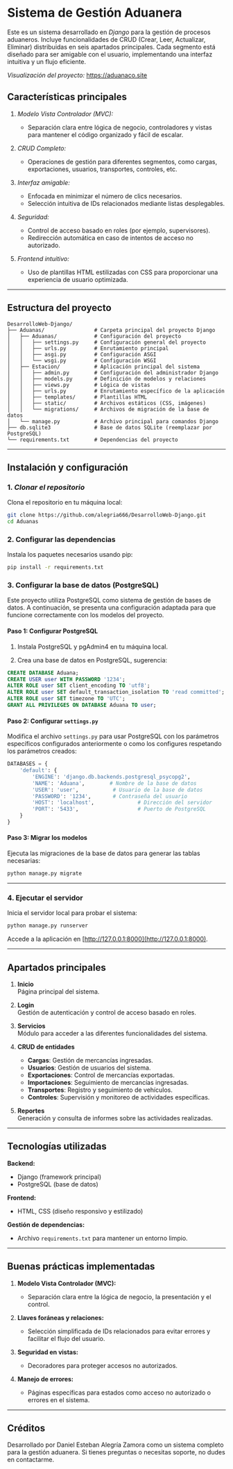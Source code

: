 # Sistema de Gestión Aduanera

Este es un sistema desarrollado en *Django* para la gestión de procesos aduaneros. Incluye funcionalidades de CRUD (Crear, Leer, Actualizar, Eliminar) distribuidas en seis apartados principales. Cada segmento está diseñado para ser amigable con el usuario, implementando una interfaz intuitiva y un flujo eficiente.

*Visualización del proyecto:* https://aduanaco.site

## Características principales

1. *Modelo Vista Controlador (MVC):*
   - Separación clara entre lógica de negocio, controladores y vistas para mantener el código organizado y fácil de escalar.

2. *CRUD Completo:*
   - Operaciones de gestión para diferentes segmentos, como cargas, exportaciones, usuarios, transportes, controles, etc.

3. *Interfaz amigable:*
   - Enfocada en minimizar el número de clics necesarios.
   - Selección intuitiva de IDs relacionados mediante listas desplegables.

4. *Seguridad:*
   - Control de acceso basado en roles (por ejemplo, supervisores).
   - Redirección automática en caso de intentos de acceso no autorizado.

5. *Frontend intuitivo:*
   - Uso de plantillas HTML estilizadas con CSS para proporcionar una experiencia de usuario optimizada.

---

## Estructura del proyecto
```
DesarrolloWeb-Django/
├── Aduanas/                # Carpeta principal del proyecto Django
│   ├── Aduanas/            # Configuración del proyecto
│   │   ├── settings.py     # Configuración general del proyecto
│   │   ├── urls.py         # Enrutamiento principal
│   │   ├── asgi.py         # Configuración ASGI
│   │   └── wsgi.py         # Configuración WSGI
│   ├── Estacion/           # Aplicación principal del sistema
│   │   ├── admin.py        # Configuración del administrador Django
│   │   ├── models.py       # Definición de modelos y relaciones
│   │   ├── views.py        # Lógica de vistas
│   │   ├── urls.py         # Enrutamiento específico de la aplicación
│   │   ├── templates/      # Plantillas HTML
│   │   ├── static/         # Archivos estáticos (CSS, imágenes)
│   │   └── migrations/     # Archivos de migración de la base de datos
│   └── manage.py           # Archivo principal para comandos Django
├── db.sqlite3              # Base de datos SQLite (reemplazar por PostgreSQL)
└── requirements.txt        # Dependencias del proyecto
```

---

## Instalación y configuración

### 1. *Clonar el repositorio*
   Clona el repositorio en tu máquina local:
   ```bash
   git clone https://github.com/alegria666/DesarrolloWeb-Django.git
   cd Aduanas
   ```

### 2. Configurar las dependencias

Instala los paquetes necesarios usando pip:
```bash
pip install -r requirements.txt
```

### 3. Configurar la base de datos (PostgreSQL)

Este proyecto utiliza PostgreSQL como sistema de gestión de bases de datos. A continuación, se presenta una configuración adaptada para que funcione correctamente con los modelos del proyecto.

#### Paso 1: Configurar PostgreSQL

1. Instala PostgreSQL y pgAdmin4 en tu máquina local.

2. Crea una base de datos en PostgreSQL, sugerencia:
```sql
CREATE DATABASE Aduana;
CREATE USER user WITH PASSWORD '1234';
ALTER ROLE user SET client_encoding TO 'utf8';
ALTER ROLE user SET default_transaction_isolation TO 'read committed';
ALTER ROLE user SET timezone TO 'UTC';
GRANT ALL PRIVILEGES ON DATABASE Aduana TO user;
```

#### Paso 2: Configurar `settings.py`

Modifica el archivo `settings.py` para usar PostgreSQL con los parámetros específicos configurados anteriormente o como los configures respetando los parámetros creados:
```python
DATABASES = {
    'default': {
        'ENGINE': 'django.db.backends.postgresql_psycopg2',
        'NAME': 'Aduana',        # Nombre de la base de datos
        'USER': 'user',           # Usuario de la base de datos
        'PASSWORD': '1234',       # Contraseña del usuario
        'HOST': 'localhost',              # Dirección del servidor
        'PORT': '5433',                   # Puerto de PostgreSQL
    }
}
```

#### Paso 3: Migrar los modelos

Ejecuta las migraciones de la base de datos para generar las tablas necesarias:
```bash
python manage.py migrate
```

---

### 4. Ejecutar el servidor

Inicia el servidor local para probar el sistema:
```bash
python manage.py runserver
```

Accede a la aplicación en [http://127.0.0.1:8000](http://127.0.0.1:8000).

---

## Apartados principales

1. **Inicio**  
   Página principal del sistema.

2. **Login**  
   Gestión de autenticación y control de acceso basado en roles.

3. **Servicios**  
   Módulo para acceder a las diferentes funcionalidades del sistema.

4. **CRUD de entidades**  
   - **Cargas**: Gestión de mercancías ingresadas.
   - **Usuarios**: Gestión de usuarios del sistema.
   - **Exportaciones**: Control de mercancías exportadas.
   - **Importaciones**: Seguimiento de mercancías ingresadas.
   - **Transportes**: Registro y seguimiento de vehículos.
   - **Controles**: Supervisión y monitoreo de actividades específicas.

5. **Reportes**  
   Generación y consulta de informes sobre las actividades realizadas.

---

## Tecnologías utilizadas

**Backend:**
- Django (framework principal)
- PostgreSQL (base de datos)

**Frontend:**
- HTML, CSS (diseño responsivo y estilizado)

**Gestión de dependencias:**
- Archivo `requirements.txt` para mantener un entorno limpio.

---

## Buenas prácticas implementadas

1. **Modelo Vista Controlador (MVC):**
   - Separación clara entre la lógica de negocio, la presentación y el control.

2. **Llaves foráneas y relaciones:**
   - Selección simplificada de IDs relacionados para evitar errores y facilitar el flujo del usuario.

3. **Seguridad en vistas:**
   - Decoradores para proteger accesos no autorizados.

4. **Manejo de errores:**
   - Páginas específicas para estados como acceso no autorizado o errores en el sistema.

---

## Créditos

Desarrollado por Daniel Esteban Alegría Zamora como un sistema completo para la gestión aduanera. Si tienes preguntas o necesitas soporte, no dudes en contactarme.

